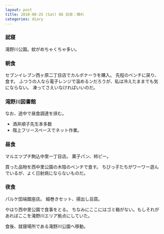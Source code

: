 ```yaml
---
layout: post
title: 2018-08-25 (Sat) 86 日目：晴れ
categories: diary
---
```


### 就寝

滝野川公園。蚊がめちゃくちゃ多い。

### 朝食

セブンイレブン西ヶ原二丁目店でカルボナーラを購入。
先程のベンチに戻り、食す。
ふつうの人なら電子レンジで温めるンだろうが、私は冷えたままでも気にならない。
凍ってさえいなければいいのだ。

### 滝野川図書館

なお、途中で昼食調達を挟む。

* 酒井順子先生本多数
* 階上フリースペースでネット作業。

### 昼食

マルエツプチ駒込中里一丁目店。
菓子パン、柿ピー。

買った品物を西中里公園の木陰のベンチで食す。
ちびっ子たちがワーワー遊んでいるが、よく日射病にならないものだ。

### 夜食

パルケ田端銀座店。
細巻きセット、揚出し豆腐。

やはり西中里公園で食事をとる。
ちなみにここにはゴミ箱がない。もしそれがあればここを滝野川エリア拠点にしていた。

食後、就寝場所である滝野川公園へ移動。

